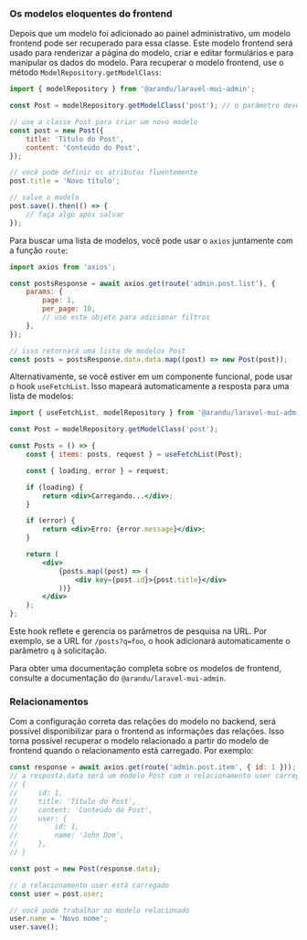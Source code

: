 
### Os modelos eloquentes do frontend

Depois que um modelo foi adicionado ao painel administrativo, um modelo frontend pode ser recuperado para essa classe. Este modelo frontend será usado para renderizar a página do modelo, criar e editar formulários e para manipular os dados do modelo. Para recuperar o modelo frontend, use o método `ModelRepository.getModelClass`:

```js
import { modelRepository } from '@arandu/laravel-mui-admin';

const Post = modelRepository.getModelClass('post'); // o parâmetro deve estar em snake case (ex: 'blog_post' para o modelo BlogPost)

// use a classe Post para criar um novo modelo
const post = new Post({
    title: 'Título do Post',
    content: 'Conteúdo do Post',
});

// você pode definir os atributos fluentemente
post.title = 'Novo título';

// salve o modelo
post.save().then(() => {
    // faça algo após salvar
});
```

Para buscar uma lista de modelos, você pode usar o `axios` juntamente com a função `route`:

```js
import axios from 'axios';

const postsResponse = await axios.get(route('admin.post.list'), {
    params: {
        page: 1,
        per_page: 10,
        // use este objeto para adicionar filtros
    },
});

// isso retornará uma lista de modelos Post
const posts = postsResponse.data.data.map((post) => new Post(post));
```

Alternativamente, se você estiver em um componente funcional, pode usar o hook `useFetchList`. Isso mapeará automaticamente a resposta para uma lista de modelos:

```jsx
import { useFetchList, modelRepository } from '@arandu/laravel-mui-admin';

const Post = modelRepository.getModelClass('post');

const Posts = () => {
    const { items: posts, request } = useFetchList(Post);

    const { loading, error } = request;

    if (loading) {
        return <div>Carregando...</div>;
    }

    if (error) {
        return <div>Erro: {error.message}</div>;
    }

    return (
        <div>
            {posts.map((post) => (
                <div key={post.id}>{post.title}</div>
            ))}
        </div>
    );
};
```

Este hook reflete e gerencia os parâmetros de pesquisa na URL. Por exemplo, se a URL for `/posts?q=foo`, o hook adicionará automaticamente o parâmetro `q` à solicitação.

Para obter uma documentação completa sobre os modelos de frontend, consulte a documentação do `@arandu/laravel-mui-admin`.


### Relacionamentos


Com a configuração correta das relações do modelo no backend, será possível disponibilizar para o frontend as informações das relações. Isso torna possível recuperar o modelo relacionado a partir do modelo de frontend quando o relacionamento está carregado. Por exemplo:

```js
const response = await axios.get(route('admin.post.item', { id: 1 }));
// a resposta.data será um modelo Post com o relacionamento user carregado
// {
//     id: 1,
//     title: 'Título do Post',
//     content: 'Conteúdo do Post',
//     user: {
//         id: 1,
//         name: 'John Doe',
//     },
// }

const post = new Post(response.data);

// o relacionamento user está carregado
const user = post.user;

// você pode trabalhar no modelo relacionado
user.name = 'Novo nome';
user.save();
```
